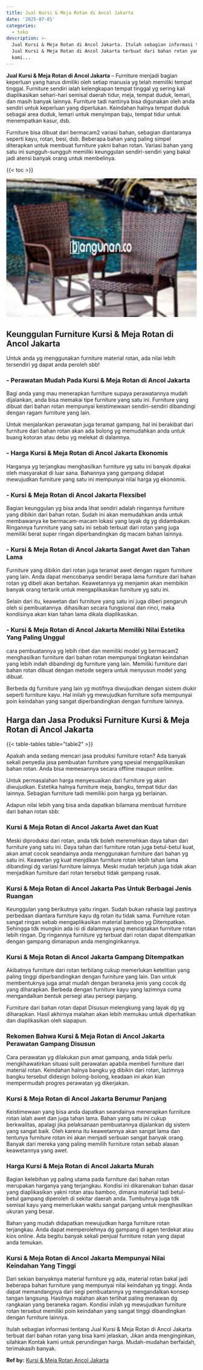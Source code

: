 ```yaml
---
title: Jual Kursi & Meja Rotan di Ancol Jakarta
date: '2025-07-01'
categories:
  - toko
description: >-
  Jual Kursi & Meja Rotan di Ancol Jakarta. Itulah sebagian informasi tentang
  Jual Kursi & Meja Rotan di Ancol Jakarta terbuat dari bahan rotan yang bisa
  kami...
---
```


**Jual Kursi & Meja Rotan di Ancol Jakarta** – Furniture menjadi bagian keperluan yang harus dimiliki oleh setiap manusia yg telah memiliki tempat tinggal. Furniture sendiri ialah kelengkapan tempat tinggal yg sering kali diaplikasikan sehari-hari semisal daerah tidur, meja, tempat duduk, lemari, dan masih banyak lainnya. Furniture tadi nantinya bisa digunakan oleh anda sendiri untuk keperluan yang diperlukan. Keindahan halnya tempat duduk sebagai area duduk, lemari untuk menyimpan baju, tempat tidur untuk menempatkan kasur, dsb.

Furniture bisa dibuat dari bermacam2 variasi bahan, sebagian diantaranya seperti kayu, rotan, besi, dsb. Beberapa bahan yang paling simpel diterapkan untuk membuat furniture yakni bahan rotan. Variasi bahan yang satu ini sungguh-sungguh memiliki keunggulan sendiri-sendiri yang bakal jadi atensi banyak orang untuk membelinya.

{{< toc >}}

![Jual Kursi & Meja Rotan di Ancol Jakarta](/images/kursi-meja-rotan-murah43.png)

## Keunggulan Furniture Kursi & Meja Rotan di Ancol Jakarta

Untuk anda yg menggunakan furniture material rotan, ada nilai lebih tersendiri yg dapat anda peroleh sbb!

### \- Perawatan Mudah Pada Kursi & Meja Rotan di Ancol Jakarta

Bagi anda yang mau menerapkan furniture supaya perawatannya mudah dijalankan, anda bisa memakai tipe furniture yang satu ini. Furniture yang dibuat dari bahan rotan mempunyai keistimewaan sendiri-sendiri dibandingi dengan ragam furniture yang lain.

Untuk menjalankan perawatan juga teramat gampang, hal ini berakibat dari furniture dari bahan rotan akan ada bolong yg memudahkan anda untuk buang kotoran atau debu yg melekat di dalamnya.

### \- Harga Kursi & Meja Rotan di Ancol Jakarta Ekonomis

Harganya yg terjangkau menghasilkan furniture yg satu ini banyak dipakai oleh masyarakat di luar sana. Bahannya yang gampang didapat mewujudkan furniture yang satu ini mempunyai nilai harga yg ekonomis.

### \- Kursi & Meja Rotan di Ancol Jakarta Flexsibel

Bagian keunggulan yg bisa anda lihat sendiri adalah ringannya furniture yang dibikin dari bahan rotan. Sudah ini akan memudahkan anda untuk membawanya ke bermacam-macam lokasi yang layak dg yg didambakan. Ringannya funrniture yang satu ini sebab terbuat dari rotan yang juga memiliki berat super ringan diperbandingkan dg macam bahan lainnya.

### \- Kursi & Meja Rotan di Ancol Jakarta Sangat Awet dan Tahan Lama

Furniture yang dibikin dari rotan juga teramat awet dengan ragam furniture yang lain. Anda dapat mencobanya sendiri berapa lama furniture dari bahan rotan yg dibeli akan bertahan. Keawetannya yg menjamin akan membikin banyak orang tertarik untuk mengaplikasikan furniture yg satu ini.

Selain dari itu, keawetan dari furniture yang satu ini juga diberi pengaruh oleh si pembuatannya. dihasilkan secara fungsional dan rinci, maka kondisinya akan kian tahan lama dikala diaplikasikan.

### \- Kursi & Meja Rotan di Ancol Jakarta Memiliki Nilai Estetika Yang Paling Unggul

cara pembuatannya yg lebih ribet dan memiliki model yg bermacam2 menghasilkan furniture dari bahan rotan mempunyai tingkatan keindahan yang lebih indah dibandingi dg furniture yang lain. Memiliki furniture dari bahan rotan dibuat dengan metode segera untuk menyusun model yang dibuat.

Berbeda dg furniture yang lain yg motifnya diwujudkan dengan sistem diukir seperti furniture kayu. Hal inilah yg mewujudkan furniture sofa mempunyai poin keindahan yang sangat diperbandingkan dengan furniture lainnya.

## Harga dan Jasa Produksi Furniture Kursi & Meja Rotan di Ancol Jakarta

{{< table-tables table="table2" >}}

Apakah anda sedang mencari jasa produksi furniture rotan? Ada banyak sekali penyedia jasa pembuatan furniture yang spesial mengaplikasikan bahan rotan. Anda bisa memesannya secara offline maupun online.

Untuk permasalahan harga menyesuaikan dari furniture yg akan diwujudkan. Estetika halnya furniture meja, bangku, tempat tidur dan lainnya. Sebagian furniture tadi memiliki poin harga yg berlainan.

Adapun nilai lebih yang bisa anda dapatkan bilamana membuat furniture dari bahan rotan sbb:

### Kursi & Meja Rotan di Ancol Jakarta Awet dan Kuat

Meski diproduksi dari rotan, anda tdk boleh meremehkan daya tahan dari furniture yang satu ini. Daya tahan dari furniture rotan juga betul-betul kuat, akan amat cocok seandainya anda menggunakan furniture dari bahan yg satu ini. Keawetan yg kuat menjdikan furniture rotan lebih tahan lama dibandingi dg variasi furniture lainnya. Meski mudah terjatuh juga tidak akan menjadikan furniture dari rotan tersebut tidak gampang rusak.

### Kursi & Meja Rotan di Ancol Jakarta Pas Untuk Berbagai Jenis Ruangan

Keunggulan yang berikutnya yaitu ringan. Sudah bukan rahasia lagi pastinya perbedaan diantara furniture kayu dg rotan itu tidak sama. Furniture rotan sangat ringan sebab mengaplikasikan material bamboo yg Ditempatkan. Sehingga tdk mungkin ada isi di dalamnya yang menciptakan furniture rotan lebih ringan. Dg ringannya furniture yg terbuat dari rotan dapat ditempatkan dengan gampang dimanapun anda menginginkannya.

### Kursi & Meja Rotan di Ancol Jakarta Gampang Ditempatkan

Akibatnya furniture dari rotan terbilang cukup memerlukan ketelitian yang paling tinggi diperbandingkan dengan furniture yang lain. Dan untuk membentuknya juga amat mudah dengan beraneka jenis yang cocok dg yang diharapkan. Berbeda dengan furniture kayu yang lazimnya cuma mengandalkan bentuk persegi atau persegi panjang.

Furniture dari bahan rotan dapat Disusun melengkung yang layak dg yg diharapkan. Hasil akhirnya malahan akan lebih memukau untuk diperhatikan dan diaplikasikan oleh siapapun.

### Rekomen Bahwa Kursi & Meja Rotan di Ancol Jakarta Perawatan Gampang Disusun

Cara perawatan yg dilakukan pun amat gampang, anda tidak perlu mengkhawatirkan situasi sulit perawatan apabila membeli furniture dari material rotan. Keindahan halnya bangku yg dibikin dari rotan, lazimnya bangku tersebut didesign bolong-bolong, keadaan ini akan kian mempermudah progres perawatan yg dikerjakan.

### Kursi & Meja Rotan di Ancol Jakarta Berumur Panjang

Keistimewaan yang bisa anda dapatkan seandainya menerapkan furniture rotan ialah awet dan juga tahan lama. Bahan yang satu ini cukup berkwalitas, apalagi jika pelaksanaan pembuatannya dijalankan dg sistem yang sangat baik. Oleh karena itu keawetannya akan sangat lama dan tentunya furniture rotan ini akan menjadi serbuan sangat banyak orang. Banyak dari mereka yang paling memilih furniture rotan sebab alasan keawetannya yang awet.

### Harga Kursi & Meja Rotan di Ancol Jakarta Murah

Bagian kelebihan yg paling utama pada furniture dari bahan rotan merupakan harganya yang terjangkau. Kondisi ini dikarenakan bahan dasar yang diaplikasikan yakni rotan atau bamboo, dimana material tadi betul-betul gampang diperoleh di sekitar daerah anda. Tumbuhnya juga tdk semisal kayu yang memerlukan waktu sangat panjang untuk menghasilkan ukuran yang besar.

Bahan yang mudah didapatkan mewujudkan harga furniture rotan terjangkau. Anda dapat memperolehnya dg gampang di agen terdekat atau kios online. Ada begitu banyak sekali penjual furniture rotan yang dapat anda temukan.

### Kursi & Meja Rotan di Ancol Jakarta Mempunyai Nilai Keindahan Yang Tinggi

Dari sekian banyaknya material furniture yg ada, material rotan bakal jadi beberapa bahan furniture yang mempunyai nilai keindahan yg tinggi. Anda dapat memandangnya dari segi pembuatannya yg mengandalkan konsep tangan langsung. Hasilnya malahan akan terlihat paling menawan dg rangkaian yang beraneka ragam. Kondisi inilah yg mewujudkan furniture rotan tersebut memiliki poin keindahan yang sangat tinggi dibandingkan dengan furniture lainnya.

Itulah sebagian informasi tentang Jual Kursi & Meja Rotan di Ancol Jakarta terbuat dari bahan rotan yang bisa kami jelaskan, Jikan anda menginginkan, silahkan Kontak kami untuk perundingan harga. Mudah-mudahan berfaidah, terimakasih banyak.

**Ref by:** [Kursi & Meja Rotan Ancol Jakarta](https://id.wikipedia.org/wiki/Kursi)
